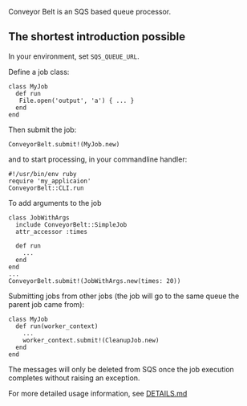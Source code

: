 Conveyor Belt is an SQS based queue processor.

## The shortest introduction possible

In your environment, set `SQS_QUEUE_URL`.

Define a job class:

    class MyJob
      def run
       File.open('output', 'a') { ... }
      end
    end

Then submit the job:

    ConveyorBelt.submit!(MyJob.new)

and to start processing, in your commandline handler:

    #!/usr/bin/env ruby
    require 'my_applicaion'
    ConveyorBelt::CLI.run

To add arguments to the job

    class JobWithArgs
      include ConveyorBelt::SimpleJob
      attr_accessor :times
      
      def run
        ...
      end
    end
    ...
    ConveyorBelt.submit!(JobWithArgs.new(times: 20))

Submitting jobs from other jobs (the job will go to the same queue the parent job came from):

    class MyJob
      def run(worker_context)
        ...
        worker_context.submit!(CleanupJob.new)
      end
    end

The messages will only be deleted from SQS once the job execution completes without raising an exception.

For more detailed usage information, see [DETAILS.md](./DETAILS.md)